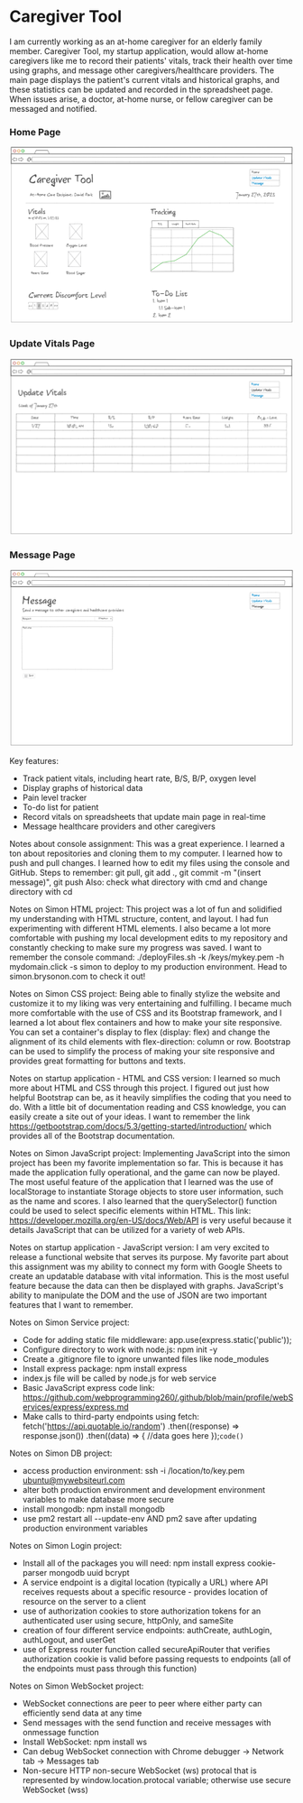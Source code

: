 # Caregiver Tool

I am currently working as an at-home caregiver for an elderly family member. Caregiver Tool, my startup application, would allow at-home caregivers like me to record their patients' vitals, track their health over time using graphs, and message other caregivers/healthcare providers. The main page displays the patient's current vitals and historical graphs, and these statistics can be updated and recorded in the spreadsheet page. When issues arise, a doctor, at-home nurse, or fellow caregiver can be messaged and notified. 
### Home Page
![home page startup](home.png)
### Update Vitals Page
![vital page startup](vitals.png)
### Message Page
![message page startup](message.png)

Key features:
* Track patient vitals, including heart rate, B/S, B/P, oxygen level
* Display graphs of historical data
* Pain level tracker
* To-do list for patient
* Record vitals on spreadsheets that update main page in real-time
* Message healthcare providers and other caregivers

Notes about console assignment: 
This was a great experience. I learned a ton about repositories and cloning them to my computer. I learned how to push and pull changes. I learned how to edit my files using the console and GitHub. 
Steps to remember: git pull, git add ., git commit -m "(insert message)", git push
Also: check what directory with cmd and change directory with cd

Notes on Simon HTML project:
This project was a lot of fun and solidified my understanding with HTML structure, content, and layout. I had fun experimenting with different HTML elements. I also became a lot more comfortable with pushing my local development edits to my repository and constantly checking to make sure my progress was saved. I want to remember the console command: ./deployFiles.sh -k /keys/mykey.pem -h mydomain.click -s simon to deploy to my production environment. Head to simon.brysonon.com to check it out!

Notes on Simon CSS project:
Being able to finally stylize the website and customize it to my liking was very entertaining and fulfilling. I became much more comfortable with the use of CSS and its Bootstrap framework, and I learned a lot about flex containers and how to make your site responsive. You can set a container's display to flex (display: flex) and change the alignment of its child elements with flex-direction: column or row. Bootstrap can be used to simplify the process of making your site responsive and provides great formatting for buttons and texts.

Notes on startup application - HTML and CSS version:
I learned so much more about HTML and CSS through this project. I figured out just how helpful Bootstrap can be, as it heavily simplifies the coding that you need to do. With a little bit of documentation reading and CSS knowledge, you can easily create a site out of your ideas. I want to remember the link https://getbootstrap.com/docs/5.3/getting-started/introduction/ which provides all of the Bootstrap documentation. 

Notes on Simon JavaScript project:
Implementing JavaScript into the simon project has been my favorite implementation so far. This is because it has made the application fully operational, and the game can now be played. The most useful feature of the application that I learned was the use of localStorage to instantiate Storage objects to store user information, such as the name and scores. I also learned that the querySelector() function could be used to select specific elements within HTML. This link: https://developer.mozilla.org/en-US/docs/Web/API is very useful because it details JavaScript that can be utilized for a variety of web APIs. 

Notes on startup application - JavaScript version:
I am very excited to release a functional website that serves its purpose. My favorite part about this assignment was my ability to connect my form with Google Sheets to create an updatable database with vital information. This is the most useful feature because the data can then be displayed with graphs. JavaScript's ability to manipulate the DOM and the use of JSON are two important features that I want to remember.

Notes on Simon Service project:
* Code for adding static file middleware: app.use(express.static('public'));
* Configure directory to work with node.js: npm init -y
* Create a .gitignore file to ignore unwanted files like node_modules
* Install express package: npm install express
* index.js file will be called by node.js for web service
* Basic JavaScript express code link: https://github.com/webprogramming260/.github/blob/main/profile/webServices/express/express.md
* Make calls to third-party endpoints using fetch: 
fetch('https://api.quotable.io/random')
    .then((response) => response.json())
    .then((data) => {
    //data goes here
});`code()`

Notes on Simon DB project:
* access production environment: ssh -i /location/to/key.pem ubuntu@mywebsiteurl.com
* alter both production environment and development environment variables to make database more secure
* install mongodb: npm install mongodb
* use pm2 restart all --update-env AND pm2 save after updating production environment variables

Notes on Simon Login project:
* Install all of the packages you will need: npm install express cookie-parser mongodb uuid bcrypt
* A service endpoint is a digital location (typically a URL) where API receives requests about a specific resource - provides location of resource on the server to a client
* use of authorization cookies to store authorization tokens for an authenticated user using secure, httpOnly, and sameSite
* creation of four different service endpoints: authCreate, authLogin, authLogout, and userGet
* use of Express router function called secureApiRouter that verifies authorization cookie is valid before passing requests to endpoints (all of the endpoints must pass through this function)

Notes on Simon WebSocket project:
* WebSocket connections are peer to peer where either party can efficiently send data at any time
* Send messages with the send function and receive messages with onmessage function
* Install WebSocket: npm install ws
* Can debug WebSocket connection with Chrome debugger -> Network tab -> Messages tab
* Non-secure HTTP non-secure WebSocket (ws) protocal that is represented by window.location.protocal variable; otherwise use secure WebSocket (wss)

